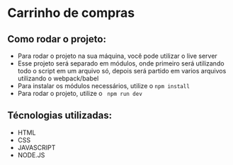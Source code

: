 # Carrinho de compras 

## Como rodar o projeto:

- Para rodar o projeto na sua máquina, você pode utilizar o live server
- Esse projeto será separado em módulos, onde primeiro será utilizando todo o script em um arquivo só, depois será partido em varios arquivos utilizando o webpack/babel
- Para instalar os módulos necessários, utilize o <code>npm install </code>
- Para rodar o projeto, utilize o <code> npm run dev </code>

## Técnologias utilizadas: 

- HTML
- CSS
- JAVASCRIPT
- NODE.JS